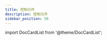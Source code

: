 ```yaml
---
title: 控制元件
description: 控制元件
sidebar_position: 50
---
```


import DocCardList from '@theme/DocCardList';

<DocCardList />